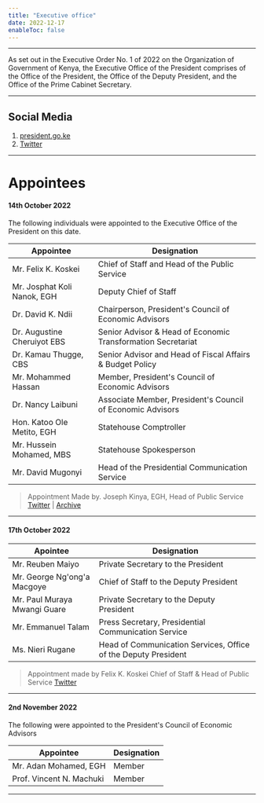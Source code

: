 ```yaml
---
title: "Executive office"
date: 2022-12-17
enableToc: false
---
```

---
As set out in the Executive Order No. 1 of 2022 on the Organization of Government of Kenya, the Executive Office of the President comprises of the Office of the President, the Office of the Deputy President, and the Office of the Prime Cabinet Secretary.

---
## Social Media

1. [president.go.ke](https://www.president.go.ke/)
2. [Twitter](https://twitter.com/StateHouseKenya)

---
# Appointees

#### 14th October 2022
The following individuals were appointed to the Executive Office of the President on this date. 

| Appointee                   | Designation                                                  |
| --------------------------- | ------------------------------------------------------------ |
| Mr. Felix K. Koskei         | Chief of Staff and Head of the Public Service                |
| Mr. Josphat Koli Nanok, EGH | Deputy Chief of Staff                                        |
| Dr. David K. Ndii           | Chairperson, President's Council of Economic Advisors        |
| Dr. Augustine Cheruiyot EBS | Senior Advisor & Head of Economic Transformation Secretariat |
| Dr. Kamau Thugge, CBS       | Senior Advisor and Head of Fiscal   Affairs & Budget Policy  |
|     Mr. Mohammed Hassan                        |     Member, President's Council of Economic Advisors|
|Dr. Nancy Laibuni |Associate Member, President's Council of Economic Advisors |
|Hon. Katoo Ole Metito, EGH | Statehouse Comptroller | Mr. Hussein Mohamed, MBS Statehouse Spokesperson |
| Mr. Hussein Mohamed, MBS | Statehouse Spokesperson |
| Mr. David Mugonyi | Head of the Presidential Communication Service |

> Appointment Made by. Joseph Kinya, EGH, Head of Public Service
   [Twitter](https://twitter.com/OliverMathenge/status/1580919005111406593) | [Archive](https://web.archive.org/web/20221204102207/https://twitter.com/OliverMathenge/status/1580919005111406593) 

---

#### 17th October 2022

| Apointee                     | Designation                                                    |
| ---------------------------- | -------------------------------------------------------------- |
| Mr. Reuben Maiyo             | Private Secretary to the President                             |
| Mr. George Ng'ong'a Macgoye  | Chief of Staff to the Deputy President                         |
| Mr. Paul Muraya Mwangi Guare | Private Secretary to the Deputy President                      |
| Mr. Emmanuel Talam           | Press Secretary, Presidential Communication Service            |
| Ms. Nieri Rugane             | Head of Communication Services, Office of the Deputy President |

> Appointment made by Felix K. Koskei Chief of Staff & Head of Public Service
> [Twitter](https://twitter.com/OliverMathenge/status/1582034645935591428)

---

#### 2nd November 2022

The following were appointed to the President's Council of Economic Advisors

| Appointee             | Designation |
| --------------------- | ----------- |
| Mr. Adan Mohamed, EGH | Member      |
| Prof. Vincent N. Machuki  | Member        |

---

